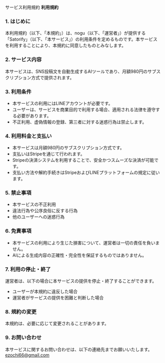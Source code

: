 サービス利用規約
**利用規約**

### 1. はじめに

本利用規約（以下、「本規約」）は、nogu（以下、「運営者」）が提供する「Satorify」（以下、「本サービス」）の利用条件を定めるものです。本サービスを利用することにより、本規約に同意したものとみなします。

### 2. サービス内容

本サービスは、SNS投稿文を自動生成するAIツールであり、月額980円のサブスクリプション方式で提供されます。

### 3. 利用条件

- 本サービスの利用にはLINEアカウントが必要です。
- ユーザーは、サービスを商業目的で利用する場合、適用される法律を遵守する必要があります。
- 不正利用、虚偽情報の登録、第三者に対する迷惑行為は禁止します。

### 4. 利用料金と支払い

- 本サービスは月額980円のサブスクリプション方式です。
- 支払いはStripeを通じて行われます。
- Stripeの決済システムを利用することで、安全かつスムーズな決済が可能です。
- 支払い方法や解約手続きはStripeおよびLINEプラットフォームの規定に従います。

### 5. 禁止事項

- 本サービスの不正利用
- 違法行為や公序良俗に反する行為
- 他のユーザーへの迷惑行為

### 6. 免責事項

- 本サービスの利用により生じた損害について、運営者は一切の責任を負いません。
- AIによる生成内容の正確性・完全性を保証するものではありません。

### 7. 利用の停止・終了

運営者は、以下の場合に本サービスの提供を停止・終了することができます。

- ユーザーが本規約に違反した場合
- 運営者がサービスの提供を困難と判断した場合

### 8. 規約の変更

本規約は、必要に応じて変更されることがあります。

### 9. お問い合わせ

本サービスに関するお問い合わせは、以下の連絡先までお願いいたします。
ezochi66@gmail.com